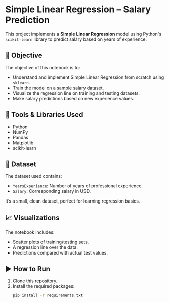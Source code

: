 # Simple Linear Regression – Salary Prediction

This project implements a **Simple Linear Regression** model using Python's `scikit-learn` library to predict salary based on years of experience.

## 📌 Objective

The objective of this notebook is to:
- Understand and implement Simple Linear Regression from scratch using `sklearn`.
- Train the model on a sample salary dataset.
- Visualize the regression line on training and testing datasets.
- Make salary predictions based on new experience values.

## 🔧 Tools & Libraries Used

- Python
- NumPy
- Pandas
- Matplotlib
- scikit-learn

## 🧪 Dataset

The dataset used contains:
- `YearsExperience`: Number of years of professional experience.
- `Salary`: Corresponding salary in USD.

It’s a small, clean dataset, perfect for learning regression basics.

## 📈 Visualizations

The notebook includes:
- Scatter plots of training/testing sets.
- A regression line over the data.
- Predictions compared with actual test values.

## ▶️ How to Run

1. Clone this repository.
2. Install the required packages:
   ```bash
   pip install -r requirements.txt
